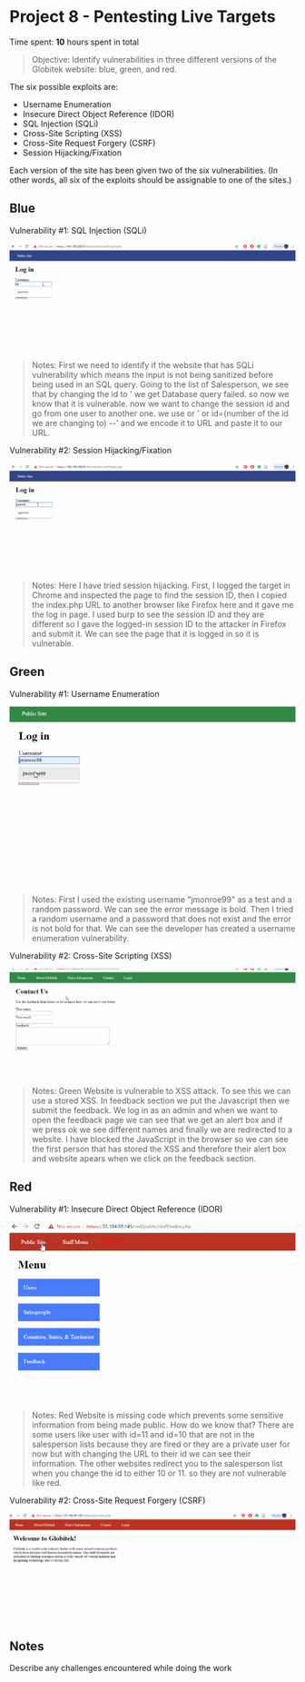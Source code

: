 # Project 8 - Pentesting Live Targets

Time spent: **10** hours spent in total

> Objective: Identify vulnerabilities in three different versions of the Globitek website: blue, green, and red.

The six possible exploits are:
* Username Enumeration
* Insecure Direct Object Reference (IDOR)
* SQL Injection (SQLi)
* Cross-Site Scripting (XSS)
* Cross-Site Request Forgery (CSRF)
* Session Hijacking/Fixation

Each version of the site has been given two of the six vulnerabilities. (In other words, all six of the exploits should be assignable to one of the sites.)

## Blue

Vulnerability #1: SQL Injection (SQLi)

  ![SQL Injection (SQLi)](https://github.com/Jamaliela/week_9_Assignment_Jamali_Ela/blob/master/SQLi.gif)

  > Notes: First we need to identify if the website that has SQLi vulnerability which means the input is not
    being sanitized before being used in an SQL query. Going to the list of Salesperson, we see that by changing 
    the id to ' we get Database query failed. so now we know that it is vulnerable. now we want to change 
    the session id and go from one user to another one. we use or ' or id=(number of the id we are changing to) --' 
    and we encode it to URL and paste it to our URL. 

Vulnerability #2: Session Hijacking/Fixation

  ![Session Hijacking/Fixation](https://github.com/Jamaliela/week_9_Assignment_Jamali_Ela/blob/master/Session_Hijacking.gif)
  
  > Notes: Here I have tried session hijacking. First, I logged the target in Chrome and inspected the page to find the session ID,
    then I copied the index.php URL to another browser like Firefox here and it gave me the log in page. I used burp to see the 
    session ID and they are different so I gave the logged-in session ID to the attacker in Firefox and submit it. We can see 
    the page that it is logged in so it is vulnerable.

## Green

Vulnerability #1: Username Enumeration

   ![Username Enumeration](https://github.com/Jamaliela/week_9_Assignment_Jamali_Ela/blob/master/User_Enumeration.gif)
  
   > Notes: First I used the existing username "jmonroe99" as a test and a random password. We can see the error message
    is bold. Then I tried a random username and a password that does not exist and the error is not bold for that. We can see
    the developer has created a username enumeration vulnerability.

Vulnerability #2: Cross-Site Scripting (XSS)

   ![Cross-Site Scripting (XSS)](https://github.com/Jamaliela/week_9_Assignment_Jamali_Ela/blob/master/XSS.gif)
 
   >Notes: Green Website is  vulnerable to XSS attack. To see this we can use a stored XSS. In feedback section 
   we put the Javascript <script>alert('Ela found the XSS!');</script> then we submit the feedback. We log in as
   an admin and when we want to open the feedback page we can see that we get an alert box and if we press ok we 
   see different names and finally we are redirected to a website. I have blocked the JavaScript in the browser 
   so we can see the first person that has stored the XSS and therefore their alert box and website apears when 
   we click on the feedback section.

## Red

Vulnerability #1: Insecure Direct Object Reference (IDOR)

   ![Insecure Direct Object Reference (IDOR)](https://github.com/Jamaliela/week_9_Assignment_Jamali_Ela/blob/master/IDOR.gif)
 
   >Notes: Red Website is missing code which prevents some sensitive information from being made public. How do we know that? 
   There are some users like user with id=11 and id=10 that are not in the salesperson lists because they are fired or 
   they are a private user for now but with changing the URL to their id we can see their information. 
   The other websites redirect you to the salesperson list when you change the id to either 10 or 11. 
   so they are not vulnerable like red.

Vulnerability #2: Cross-Site Request Forgery (CSRF)

   ![Cross-Site Request Forgery (CSRF)](https://github.com/Jamaliela/week_9_Assignment_Jamali_Ela/blob/master/CSRF.gif)


## Notes

Describe any challenges encountered while doing the work


